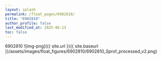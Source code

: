 ```yaml
---
layout: splash
permalink: /float_pages/6902810/
title: "6902810"
author_profile: false
last_modified_at: 2025-06-13
toc: false
---
```

 
6902810
![img-png]({{ site.url }}{{ site.baseurl }}/assets/images/float_figures/6902810/6902810_Sprof_processed_v2.png)